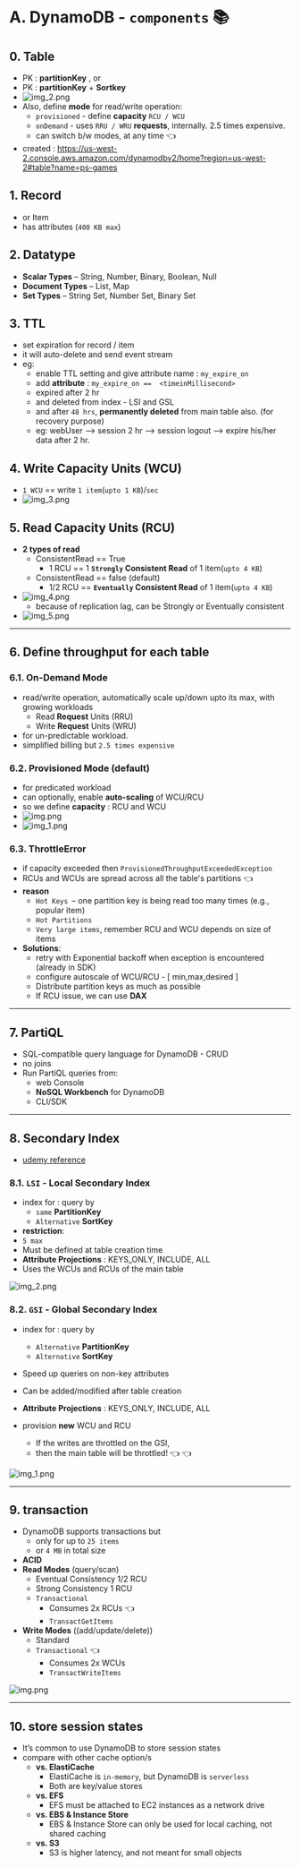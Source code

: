 # A. DynamoDB - `components` :books:
## 0. **Table**
- PK : **partitionKey** , or
- PK : **partitionKey** + **Sortkey**
- ![img_2.png](../99_img/dva/db/01/img_2.png)
- Also, define **mode** for read/write operation:
  - `provisioned` - define **capacity** `RCU / WCU `
  - `onDemand` - uses `RRU / WRU` **requests**, internally. 2.5 times expensive.
  - can switch b/w modes, at any time :point_left:
- created : https://us-west-2.console.aws.amazon.com/dynamodbv2/home?region=us-west-2#table?name=ps-games

## 1. **Record**
- or Item
- has attributes (`400 KB max`)

## 2. **Datatype**
- **Scalar Types** – String, Number, Binary, Boolean, Null
- **Document Types** – List, Map
- **Set Types** – String Set, Number Set, Binary Set

## 3. **TTL** 
- set expiration for record / item
- it will auto-delete and send event stream
- eg: 
  - enable TTL setting and give attribute name : `my_expire_on`
  - add **attribute** : `my_expire_on ==  <timeinMillisecond>`
  - expired after 2 hr
  - and deleted from index - LSI and GSL 
  - and after `48 hrs`, **permanently deleted** from main table also. (for recovery purpose)
  - eg: webUser --> session 2 hr --> session logout --> expire his/her data after 2 hr.

## 4. **Write Capacity Units** (**WCU**)
- `1 WCU` == write `1 item`(`upto 1 KB`)/`sec`
- ![img_3.png](../99_img/dva/db/01/img_3.png)

## 5. **Read Capacity Units** (**RCU**)
- **2 types of read**
  - ConsistentRead == True
    - 1 RCU ==  1 **`Strongly` Consistent Read** of 1 item(`upto 4 KB`)
  - ConsistentRead == false (default)
    - 1/2 RCU ==  **`Eventually` Consistent Read** of 1 item(`upto 4 KB`)
- ![img_4.png](../99_img/dva/db/01/img_4.png)
  - because of replication lag, can be Strongly or Eventually consistent
- ![img_5.png](../99_img/dva/db/01/img_5.png)

---
## 6. Define **throughput** for **each table**
### 6.1. **On-Demand Mode** 
- read/write operation, automatically scale up/down upto its max, with growing workloads
  - Read **Request** Units (RRU)
  - Write **Request** Units (WRU)
- for un-predictable workload.
- simplified billing but `2.5 times expensive`

### 6.2. **Provisioned Mode** (default)
- for predicated workload
- can optionally, enable **auto-scaling** of WCU/RCU
- so we define **capacity** : RCU and WCU
- ![img.png](../99_img/dva/db/01/02/img.png)
- ![img_1.png](../99_img/dva/db/01/02/img_1.png)

### 6.3. **ThrottleError**
- if capacity exceeded then `ProvisionedThroughputExceededException`
- RCUs and WCUs are spread across all the table's partitions :point_left:
- **reason**
  - `Hot Keys `– one partition key is being read too many times (e.g., popular item)
  - `Hot Partitions`
  - `Very large items`, remember RCU and WCU depends on size of items
- **Solutions**:
  - retry with Exponential backoff when exception is encountered (already in SDK)
  - configure autoscale of WCU/RCU - [ min,max,desired ]
  - Distribute partition keys as much as possible
  - If RCU issue, we can use **DAX**

---
## 7. PartiQL
- SQL-compatible query language for DynamoDB - CRUD
- no joins
- Run PartiQL queries from:
  - web Console
  - **NoSQL Workbench** for DynamoDB
  - CLI/SDK

---
## 8. Secondary Index
- [udemy reference](https://www.udemy.com/course/aws-certified-developer-associate-dva-c01/learn/lecture/28646582#overview)
### 8.1. `LSI` - Local Secondary Index
- index for : query by 
  - `same` **PartitionKey**
  - `Alternative` **SortKey**
-  **restriction**: 
  - `5 max`
  - Must be defined at table creation time 
- **Attribute Projections** :  KEYS_ONLY, INCLUDE, ALL
- Uses the WCUs and RCUs of the main table

![img_2.png](../99_img/dva/db/02/img_2.png)

### 8.2. `GSI` - Global Secondary Index
- index for : query by
  - `Alternative`  **PartitionKey**
  - `Alternative` **SortKey**
- Speed up queries on non-key attributes
- Can be added/modified after table creation
- **Attribute Projections** :  KEYS_ONLY, INCLUDE, ALL

- provision **new** WCU and RCU
  - If the writes are throttled on the GSI,
  - then the main table will be throttled! :point_left: :point_left:

![img_1.png](../99_img/dva/db/02/img_1.png)

---
## 9. transaction
- DynamoDB supports transactions but 
  - only for up to `25 items`
  - or `4 MB` in total size
- **ACID**
- **Read Modes** (query/scan)
  - Eventual Consistency 1/2 RCU
  - Strong Consistency  1 RCU
  - `Transactional`
    - Consumes 2x RCUs :point_left:
    - `TransactGetItems`
- **Write Modes**  ((add/update/delete))
  - Standard 
  - `Transactional` :point_left:
    - Consumes 2x WCUs
    - `TransactWriteItems`

![img.png](../99_img/dva/db/img-txn.png)

---

## 10. store session states 
- It’s common to use DynamoDB to store session states
- compare with other cache option/s
  - **vs. ElastiCache**
    - ElastiCache is `in-memory`, but DynamoDB is `serverless`
    - Both are key/value stores
  - **vs. EFS**
    - EFS must be attached to EC2 instances as a network drive
  - **vs. EBS & Instance Store**
    - EBS & Instance Store can only be used for local caching, not shared caching
  - **vs. S3**
    - S3 is higher latency, and not meant for small objects